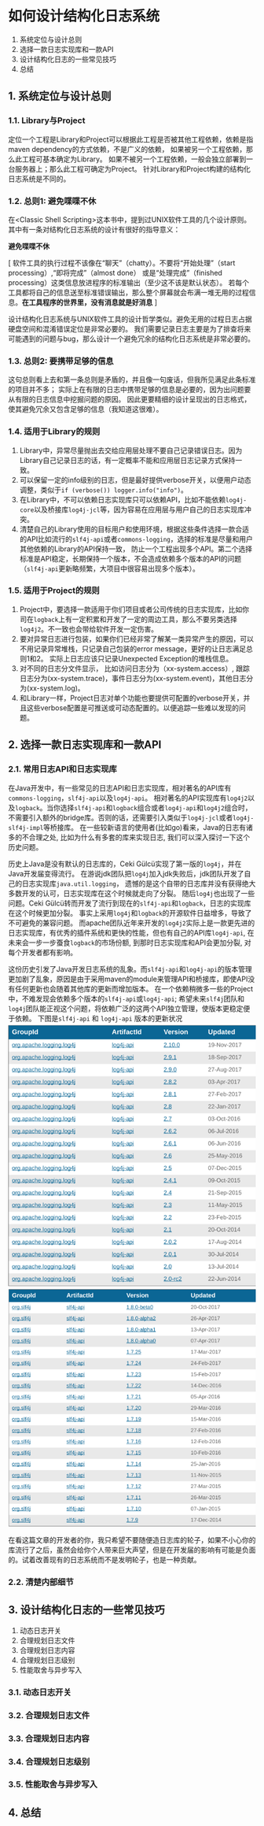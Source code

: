 # 如何设计结构化日志系统

1. 系统定位与设计总则
2. 选择一款日志实现库和一款API
3. 设计结构化日志的一些常见技巧
4. 总结

## 1. 系统定位与设计总则

### 1.1. Library与Project

定位一个工程是Library和Project可以根据此工程是否被其他工程依赖，依赖是指maven dependency的方式依赖，不是广义的依赖，
如果被另一个工程依赖，那么此工程可基本确定为Library。 如果不被另一个工程依赖，一般会独立部署到一台服务器上；那么此工程可确定为Project。
针对Library和Project构建的结构化日志系统是不同的。

### 1.2. 总则1: 避免喋喋不休

在\<Classic Shell Scripting\>这本书中，提到过UNIX软件工具的几个设计原则。其中有一条对结构化日志系统的设计有很好的指导意义：  
  
**避免喋喋不休**  
  
\[ 软件工具的执行过程不该像在“聊天”（chatty）。不要将“开始处理”（start processing）,“即将完成”（almost done）
或是“处理完成”（finished processing）这类信息放进程序的标准输出（至少这不该是默认状态）。
若每个工具都将自己的信息送至标准错误输出，那么整个屏幕就会布满一堆无用的过程信息。**在工具程序的世界里，没有消息就是好消息** \]  
  
设计结构化日志系统与UNIX软件工具的设计哲学类似。避免无用的过程日志占据硬盘空间和混淆错误定位是非常必要的。
我们需要记录日志主要是为了排查将来可能遇到的问题与bug，那么设计一个避免冗余的结构化日志系统是非常必要的。

### 1.3. 总则2: 要携带足够的信息

这句总则看上去和第一条总则是矛盾的，并且像一句废话，但我所见满足此条标准的项目并不多；
实际上在有限的日志中携带足够的信息是必要的，因为出问题要从有限的日志信息中挖掘问题的原因。
因此更要精细的设计呈现出的日志格式，使其避免冗余又包含足够的信息（我知道这很难）。

### 1.4. 适用于Library的规则

1. Library中，异常尽量抛出去交给应用层处理不要自己记录错误日志。因为Library自己记录日志的话，有一定概率不能和应用层日志记录方式保持一致。
2. 可以保留一定的info级别的日志，但是最好提供verbose开关，以便用户动态调整，类似于`if (verbose()) logger.info("info")`。
3. 在Library中，不可以依赖日志实现库只可以依赖API，比如不能依赖`log4j-core`以及桥接库`log4j-jcl`等，因为容易在应用层与用户自己的日志实现库冲突。
4. 清楚自己的Library使用的目标用户和使用环境，根据这些条件选择一款合适的API比如流行的`slf4j-api`或者`commons-logging`，选择的标准是尽量和用户其他依赖的Library的API保持一致，
防止一个工程出现多个API。第二个选择标准是API稳定，长期保持一个版本，不会造成依赖多个版本的API的问题（`slf4j-api`更新略频繁，大项目中很容易出现多个版本）。

### 1.5. 适用于Project的规则

1. Project中，要选择一款适用于你们项目或者公司传统的日志实现库，比如你司在`logback`上有一定积累和开发了一定的周边工具，那么不要另类选择`log4j2`。不一致也会带给软件开发一定伤害。
2. 要对异常日志进行包装，如果你们已经非常了解某一类异常产生的原因，可以不用记录异常堆栈，只记录自己包装的error message，更好的让日志满足总则1和2。
实际上日志应该只记录Unexpected Exception的堆栈信息。
3. 对不同的日志分文件显示， 比如访问日志分为（xx-system.access）, 跟踪日志分为(xx-system.trace)，事件日志分为(xx-system.event)，其他日志分为(xx-system.log)。
4. 和Library一样，Project日志对单个功能也要提供可配置的verbose开关，并且这些verbose配置是可推送或可动态配置的。以便追踪一些难以发现的问题。

## 2. 选择一款日志实现库和一款API

### 2.1. 常用日志API和日志实现库

在Java开发中，有一些常见的日志API和日志实现库，相对著名的API库有`commons-logging`，`slf4j-api`以及`log4j-api`。
相对著名的API实现库有`log4j2`以及`logback`。当你选择`slf4j-api`和`logback`组合或者`log4j-api`和`log4j2`组合时，
不需要引入额外的bridge库。否则的话，还需要引入类似于`log4j-jcl`或者`log4j-slf4j-impl`等桥接库。
在一些较新语言的使用者(比如go)看来，Java的日志有诸多的不合理之处, 比如为什么有多套的库来实现日志, 
我们可以深入探讨一下这个历史问题。  
  
历史上Java是没有默认的日志库的，Ceki Gülcü实现了第一版的`log4j`，并在Java开发届变得流行。
在游说jdk团队把`log4j`加入jdk失败后，jdk团队开发了自己的日志实现库`java.util.logging`，
遗憾的是这个自带的日志库并没有获得绝大多数开发的认可，日志实现库在这个时候就走向了分裂。
随后`log4j`也出现了一些问题。Ceki Gülcü转而开发了流行到现在的`slf4j-api`和`logback`，日志的实现库在这个时候更加分裂。
事实上采用`log4j`和`logback`的开源软件日益增多，导致了不可避免的兼容问题。
而apache团队近年来开发的`log4j2`实际上是一款更先进的日志实现库，有优秀的插件系统和更快的性能，但也有自己的API库`log4j-api`,
在未来会一步一步蚕食`logback`的市场份额, 到那时日志实现库和API会更加分裂, 对每个开发者都有影响。
  
这份历史引发了Java开发日志系统的乱象。而`slf4j-api`和`log4j-api`的版本管理更加剧了乱象，原因是由于采用maven的module来管理API和桥接库，即使API没有任何更新也会随着其他库的更新而增加版本。
在一个依赖稍微多一些的Project中，不难发现会依赖多个版本的`slf4j-api`或`log4j-api`; 希望未来`slf4j`团队和`log4j`团队能正视这个问题，将依赖广泛的这两个API独立管理，使版本更稳定便于依赖。 
下图是`slf4j-api` 和 `log4j-api` 版本的更新状况  
![图1](./image-1.png)  
![图2](./image-2.png)  
    
在看这篇文章的开发者的你，我只希望不要随便造日志库的轮子，如果不小心你的库流行了之后，虽然会给你个人带来巨大声望，但是在开发届的影响有可能是负面的。试着改善现有的日志系统而不是发明轮子，也是一种贡献。
  

### 2.2. 清楚内部细节



## 3. 设计结构化日志的一些常见技巧

1. 动态日志开关
2. 合理规划日志文件
3. 合理规划日志内容
4. 合理规划日志级别
5. 性能取舍与异步写入

### 3.1. 动态日志开关

### 3.2. 合理规划日志文件

### 3.3. 合理规划日志内容

### 3.4. 合理规划日志级别

### 3.5. 性能取舍与异步写入

## 4. 总结


